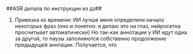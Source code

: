 ##ASR делала по инструкции из дз##
1. Привязка ко времени:
ИИ лучше меня определили начало некоторых фраз (оно и понятно: я делаю это на глаз, нейросетка просчитыает автоматически)
Но так-как аннотации у ИИ идут одна за другой, то паузы заполняются собственно продолжение предыдущей аннтации. Получается, что 
